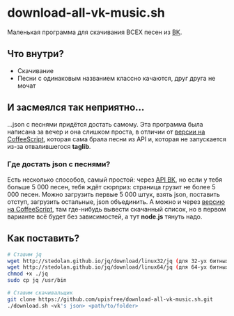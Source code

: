 # download-all-vk-music.sh
Маленькая программа для скачивания ВСЕХ песен из [ВК](https://vk.com).

## Что внутри?
* Скачивание
* Песни с одинаковым названием классно качаются, друг друга не мочат

## И засмеялся так неприятно...
...json с песнями придётся достать самому. Эта программа была написана за вечер и она слишком проста, в отличии от [версии на CoffeeScript](https://github.com/upisfree/download-all-vk-music.coffee.git), которая сама брала песни из API и, которая не запускается из-за отвалившегося **taglib**.

### Где достать json с песнями?
Есть несколько способов, самый простой: через [API ВК](https://vk.com/dev/audio.get), но если у тебя больше 5 000 песен, тебя ждёт сюрприз: страница грузит не более 5 000 песен. Можно загрузить первые 5 000 штук, взять json, поставить отступ, загрузить остальные, json объединить.
А можно и через [версию на CoffeeScript](https://github.com/upisfree/download-all-vk-music.coffee.git), там где-нибудь вывести скачанный список, но в первом варианте всё будет без зависимостей, а тут **node.js** тянуть надо.

## Как поставить?
```bash
# Ставим jq
wget http://stedolan.github.io/jq/download/linux32/jq (для 32-ух битных систем)
wget http://stedolan.github.io/jq/download/linux64/jq (для 64-ух битных систем)
chmod +x ./jq
sudo cp jq /usr/bin

# Ставим скачивальщик
git clone https://github.com/upisfree/download-all-vk-music.sh.git
./download.sh <vk's json> <path/to/folder>
```
